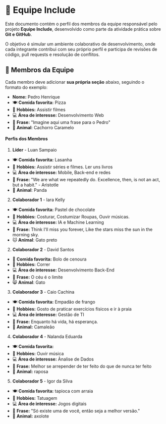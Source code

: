# :busts_in_silhouette: Equipe Include

Este documento contém o perfil dos membros da equipe responsável pelo projeto **Equipe Include**, desenvolvido como parte da atividade prática sobre **Git e GitHub**.

O objetivo é simular um ambiente colaborativo de desenvolvimento, onde cada integrante contribui com seu próprio perfil e participa de revisões de código, pull requests e resolução de conflitos.

## :jigsaw: Membros da Equipe

Cada membro deve adicionar **sua própria seção** abaixo, seguindo o formato do exemplo:

- **Nome:** Pedro Henrique
- :plate_with_cutlery: **Comida favorita:** Pizza
- :dart: **Hobbies:** Assistir filmes
- :computer: **Área de interesse:** Desenvolvimento Web
- :speech_balloon: **Frase:** "Imagine aqui uma frase para o Pedro"
- :dog: **Animal**: Cachorro Caramelo


#### Perfis dos Membros

1. **Líder** - Luan Sampaio
- :plate_with_cutlery: **Comida favorita:** Lasanha
- :dart: **Hobbies:** Assistir séries e filmes. Ler uns livros
- :computer: **Área de interesse:** Mobile, Back-end e redes
- :speech_balloon: **Frase:** "We are what we repeatedly do. Excellence, then, is not an act, but a habit." - Aristotle
- :panda_face: **Animal**: Panda

2. **Colaborador 1** - Iara Kelly
- :plate_with_cutlery: **Comida favorita:** Pastel de chocolate
- :dart: **Hobbies:** Costurar, Costumizar Roupas, Ouvir músicas.
- :computer: **Área de interesse:** IA e Machine Learning
- :speech_balloon: **Frase:** Think I'll miss you forever, Like the stars miss the sun in the morning sky.
- :cat: **Animal**: Gato preto

2. **Colaborador 2** - David Santos
- :birthday: **Comida favorita:** Bolo de cenoura
- :running: **Hobbies:** Correr
- :computer: **Área de interesse:** Desenvolvimento Back-End
- :speech_balloon: **Frase:** O céu é o limite
- :smile_cat: **Animal**: Gato

3. **Colaborador 3** - Caio Cachina
- :plate_with_cutlery: **Comida favorita:** Empadão de frango 
- :dart: **Hobbies:** Gosto de praticar exercícios físicos e ir à praia
- :computer: **Área de interesse:** Gestão de TI
- :speech_balloon: **Frase:** Enquanto há vida, há esperança. 
- :lizard: **Animal:** Camaleão

4. **Colaborador 4** - Nalanda Eduarda
- :plate_with_cutlery: **Comida favorita:**
- :dart: **Hobbies:** Ouvir música
- :computer: **Área de interesse:** Ànalise de Dados
- :speech_balloon: **Frase:** Melhor se arrepender de ter feito do que de nunca ter feito
- :fox_face: **Animal:** raposa

5. **Colaborador 5** - Igor da Silva 
- :plate_with_cutlery: **Comida favorita:** tapioca com arraia
- :dart: **Hobbies:** Tatuagem
- :computer: **Área de interesse:** Jogos digitais
- :speech_balloon: **Frase:** "Só existe uma de você, então seja a melhor versão."
- :dog: **Animal:** axolote 
